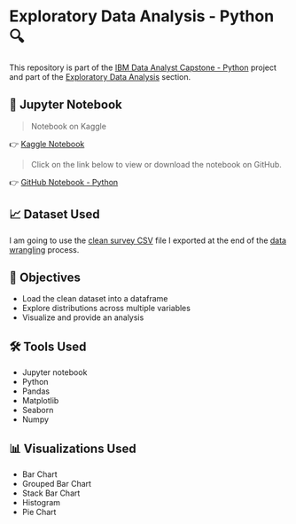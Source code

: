# Exploratory Data Analysis - Python 🔍

<p>This repository is part of the <a href = 'https://github.com/FaiLuReH3Ro/IBM-DataAnalyst-Capstone'>IBM Data Analyst Capstone - Python</a> project and part of the <a href = 'https://github.com/FaiLuReH3Ro/ibm-da-capstone-py?tab=readme-ov-file#exploratory-data'>Exploratory Data Analysis</a> section.</p>

## 📓 Jupyter Notebook

> Notebook on Kaggle

👉 [Kaggle Notebook](https://www.kaggle.com/code/failureh3ro/exploratory-data-analysis-python)

> Click on the link below to view or download the notebook on GitHub.

👉 [GitHub Notebook - Python](https://github.com/FaiLuReH3Ro/exploratory-da-py/blob/main/Exploratory_DA.ipynb)

## 📈 Dataset Used

I am going to use the [clean survey CSV](https://www.kaggle.com/datasets/failureh3ro/stack-overflow-survey-2024-cleaned-data) file I exported at the end of the [data wrangling](https://github.com/FaiLuReH3Ro/data-wrangling-py) process.

## 🚀 Objectives

* Load the clean dataset into a dataframe
* Explore distributions across multiple variables
* Visualize and provide an analysis

## 🛠️ Tools Used

* Jupyter notebook
* Python
* Pandas
* Matplotlib
* Seaborn
* Numpy

## 📊 Visualizations Used

* Bar Chart
* Grouped Bar Chart
* Stack Bar Chart
* Histogram
* Pie Chart
